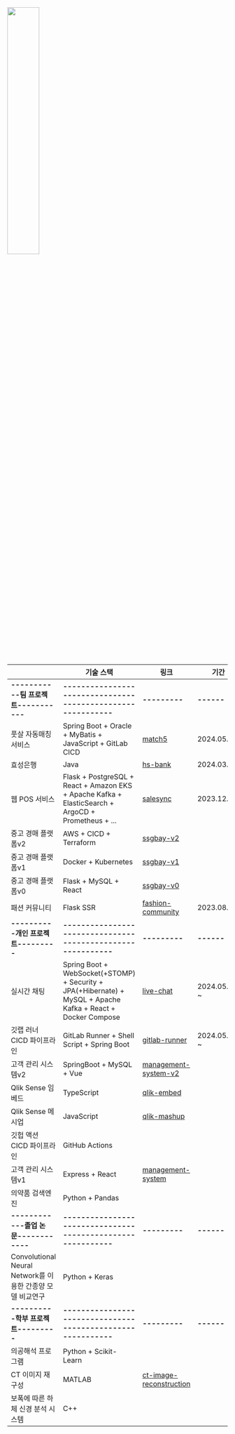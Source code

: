 <a href="https://github.com/anuraghazra/github-readme-stats">
    <img src="https://github-readme-stats.vercel.app/api/top-langs/?username=rlatkd&layout=donut&show_icons=true&theme=material-palenight&hide_border=true&bg_color=20232a&icon_color=58A6FF&text_color=fff&title_color=58A6FF&count_private=true&exclude_repo=Face-Transfer-Application&include_all_commits=true&hide=css,html" width=38% />
</a>
<!-- <a href="https://github.com/anuraghazra/github-readme-stats">
  <img src="https://github-readme-stats.vercel.app/api?username=rlatkd&show_icons=true&include_all_commits=true&theme=material-palenight&hide_border=true&bg_color=20232a&icon_color=58A6FF&text_color=fff&title_color=58A6FF&count_private=true" width=56% />
</a>
<a href="https://github.com/ashutosh00710/github-readme-activity-graph">
    <img src="https://github-readme-activity-graph.vercel.app/graph?username=rlatkd&theme=react-dark&bg_color=20232a&hide_border=true&line=58A6FF&color=58A6FF" width=94%/>
</a>

<a href="https://github.com/anuraghazra/github-readme-stats">
    <img src="https://github-readme-stats.vercel.app/api/wakatime?username=rlatkd"/>
</a> -->


|             | 기술 스택                                                                                          | 링크 | 기간 |
|---------------------|----------------------------------------------------------------------------------------------------|-----------|------|
|**-----------팀 프로젝트-----------**|**-----------------------------------------------------------**|**---------**|**------**|
| 풋살 자동매칭 서비스 | Spring Boot + Oracle + MyBatis + JavaScript + GitLab CICD                                            | [match5](https://github.com/rlatkd/match5)  |   2024.05.   |
| 효성은행            | Java                                                                                               | [hs-bank](https://github.com/rlatkd/hs-bank)  |    2024.03.  |
| 웹 POS 서비스       | Flask + PostgreSQL + React + Amazon EKS + Apache Kafka + ElasticSearch + ArgoCD + Prometheus + ... |[salesync](https://github.com/rlatkd/salesync)   |   2023.12.   |
| 중고 경매 플랫폼v2  | AWS + CICD + Terraform                                                                             |  [ssgbay-v2](https://github.com/rlatkd/ssgbay-v2)         |      |
| 중고 경매 플랫폼v1  | Docker + Kubernetes                                                                                |   [ssgbay-v1](https://github.com/rlatkd/ssgbay-v1)        |      |
| 중고 경매 플랫폼v0  | Flask + MySQL + React                                                                              |  [ssgbay-v0](https://github.com/rlatkd/ssgbay-v0)         |      |
| 패션 커뮤니티       | Flask SSR                                                                                          | [fashion-community](https://github.com/rlatkd/fashion-community)  |  2023.08.    |
|**----------개인 프로젝트---------**|**-----------------------------------------------------------**|**---------**|**------**|
| 실시간 채팅         | Spring Boot + WebSocket(+STOMP) + Security + JPA(+Hibernate) + MySQL + Apache Kafka + React + Docker Compose                    |           [live-chat](https://github.com/rlatkd/live-chat)      |   2024.05.27. ~   |
| 깃랩 러너 CICD 파이프라인        | GitLab Runner + Shell Script + Spring Boot                    |           [gitlab-runner](https://github.com/rlatkd/gitlab-runner)      |   2024.05.27. ~   |
| 고객 관리 시스템v2  | SpringBoot + MySQL + Vue                                                                           |    [management-system-v2](https://github.com/rlatkd/management-system-v2)       |      |
| Qlik Sense 임베드   | TypeScript                                                                                         |  [qlik-embed](https://github.com/rlatkd/qlik-embed)         |      |
| Qlik Sense 메시업   | JavaScript                                                                                         |    [qlik-mashup](https://github.com/rlatkd[qlik-mashup)       |      |
| 깃헙 액션 CICD 파이프라인 | GitHub Actions                                                                                         |           |      |
| 고객 관리 시스템v1  | Express + React                                                                                    |     [management-system](https://github.com/rlatkd/management-system)      |      |
| 의약품 검색엔진     | Python + Pandas                                                                                    |           |      |
|**------------졸업 논문------------**|**-----------------------------------------------------------**|**---------**|**------**|
| Convolutional Neural Network를 이용한 간종양 모델 비교연구 | Python + Keras                                                                                     |           |      |
|**----------학부 프로젝트---------**|**-----------------------------------------------------------**|**---------**|**------**|
| 의공해석 프로그램   | Python + Scikit-Learn                                                                              |          |      |
| CT 이미지 재구성    | MATLAB                                                                                             |    [ct-image-reconstruction](https://github.com/rlatkd/ct-image-reconstruction)       |      |
| 보폭에 따른 하체 신경 분석 시스템 | C++                                                                                               |          |      |
